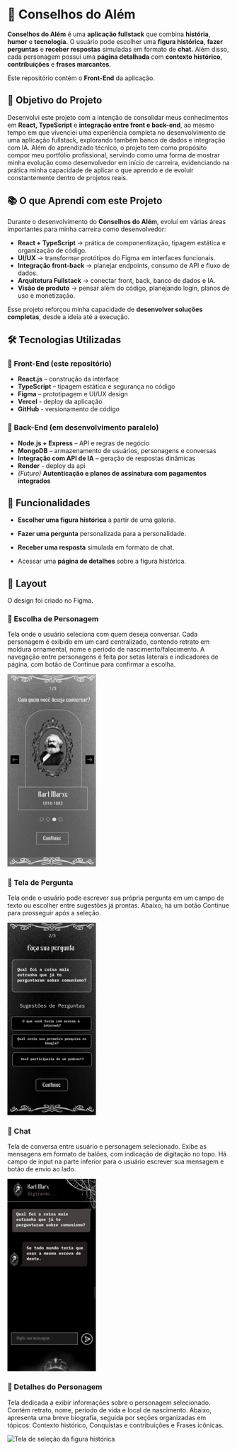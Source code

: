 
# 👻 Conselhos do Além

**Conselhos do Além** é uma **aplicação fullstack** que combina **história**, **humor** e **tecnologia.**
O usuário pode escolher uma **figura histórica**, **fazer perguntas** e **receber respostas** simuladas em formato de **chat.**
Além disso, cada personagem possui uma **página detalhada** com **contexto histórico**, **contribuições** e **frases marcantes.**

Este repositório contém o **Front-End** da aplicação.
## 🎯 Objetivo do Projeto  

Desenvolvi este projeto com a intenção de consolidar meus conhecimentos em **React, TypeScript** e **integração entre front e back-end**, ao mesmo tempo em que vivenciei uma experiência completa no desenvolvimento de uma aplicação fullstack, explorando também banco de dados e integração com IA. Além do aprendizado técnico, o projeto tem como propósito compor meu portfólio profissional, servindo como uma forma de mostrar minha evolução como desenvolvedor em início de carreira, evidenciando na prática minha capacidade de aplicar o que aprendo e de evoluir constantemente dentro de projetos reais.

 
## 📚 O que Aprendi com este Projeto  

Durante o desenvolvimento do **Conselhos do Além**, evoluí em várias áreas importantes para minha carreira como desenvolvedor:  

- **React + TypeScript** → prática de componentização, tipagem estática e organização de código.  
- **UI/UX** → transformar protótipos do Figma em interfaces funcionais.  
- **Integração front-back** → planejar endpoints, consumo de API e fluxo de dados.  
- **Arquitetura Fullstack** → conectar front, back, banco de dados e IA.  
- **Visão de produto** → pensar além do código, planejando login, planos de uso e monetização.  

Esse projeto reforçou minha capacidade de **desenvolver soluções completas**, desde a ideia até a execução.  
## 🛠️ Tecnologias Utilizadas  

### 🔹 Front-End (este repositório)  
- **React.js** – construção da interface  
- **TypeScript** – tipagem estática e segurança no código  
- **Figma** – prototipagem e UI/UX design  
- **Vercel** - deploy da aplicação 
- **GitHub** - versionamento de código

### 🔹 Back-End (em desenvolvimento paralelo)  
- **Node.js + Express** – API e regras de negócio  
- **MongoDB** – armazenamento de usuários, personagens e conversas  
- **Integração com API de IA** – geração de respostas dinâmicas  
- **Render** - deploy da api
- *(Futuro)* **Autenticação e planos de assinatura com pagamentos integrados** 

## 🚀 Funcionalidades


- **Escolher uma figura histórica** a partir de uma galeria.

- **Fazer uma pergunta** personalizada para a personalidade.

- **Receber uma resposta** simulada em formato de chat.

- Acessar uma **página de detalhes** sobre a figura histórica.
## 📸 Layout


O design foi criado no Figma.


### 📌 Escolha de Personagem
Tela onde o usuário seleciona com quem deseja conversar. Cada personagem é exibido em um card centralizado, contendo retrato em moldura ornamental, nome e período de nascimento/falecimento. A navegação entre personagens é feita por setas laterais e indicadores de página, com botão de Continue para confirmar a escolha.

<img src="https://github.com/Patrikmagalhaes/images_server/blob/main/conselhos_do_alem_images/selecionar_figura.png?raw=true"
     alt="Tela de seleção da figura histórica" width="200">
### 📌 Tela de Pergunta
Tela onde o usuário pode escrever sua própria pergunta em um campo de texto ou escolher entre sugestões já prontas. Abaixo, há um botão Continue para prosseguir após a seleção.

<img src="https://github.com/Patrikmagalhaes/images_server/blob/main/conselhos_do_alem_images/pergunta.png?raw=true"
     alt="Tela de seleção da figura histórica" width="200">

### 📌 Chat
Tela de conversa entre usuário e personagem selecionado. Exibe as mensagens em formato de balões, com indicação de digitação no topo. Há campo de input na parte inferior para o usuário escrever sua mensagem e botão de envio ao lado.

<img src="https://github.com/Patrikmagalhaes/images_server/blob/main/conselhos_do_alem_images/Chat%20(1).png?raw=true"
     alt="Tela de seleção da figura histórica" width="200">

### 📌 Detalhes do Personagem
Tela dedicada a exibir informações sobre o personagem selecionado. Contém retrato, nome, período de vida e local de nascimento. Abaixo, apresenta uma breve biografia, seguida por seções organizadas em tópicos: Contexto histórico, Conquistas e contribuições e Frases icônicas.

<img src="https://media.licdn.com/dms/image/v2/D4D2DAQGsTQkfrnRKLw/profile-treasury-image-shrink_8192_8192/B4DZjPRfneGsAg-/0/1755824127262?e=1756432800&v=beta&t=T6jdDJf1aWm4XjkM9o5BStjd2HeS8xJcrJHMVtZLBWE"
     alt="Tela de seleção da figura histórica" width="200">



